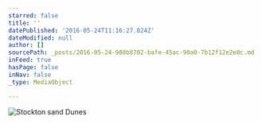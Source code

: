 ```yaml
---
starred: false
title: ''
datePublished: '2016-05-24T11:16:27.824Z'
dateModified: null
author: []
sourcePath: _posts/2016-05-24-980b8702-bafe-45ac-90a0-7b12f12e2e8c.md
inFeed: true
hasPage: false
inNav: false
_type: MediaObject

---
```

![Stockton sand Dunes ](https://the-grid-user-content.s3-us-west-2.amazonaws.com/bcf610ac-9edc-4127-9145-300172b7f59f.jpg)